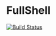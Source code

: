 # FullShell

[![Build Status](https://github.com/CarlosP24/FullShell.jl/actions/workflows/CI.yml/badge.svg?branch=main)](https://github.com/CarlosP24/FullShell.jl/actions/workflows/CI.yml?query=branch%3Amain)
